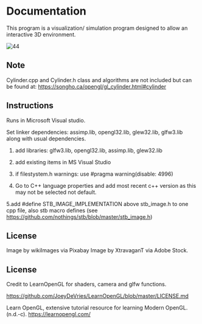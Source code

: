 # Documentation

This program is a visualization/ simulation program designed to allow an interactive 3D environment. 

![44](https://user-images.githubusercontent.com/110789514/211556500-e5f18c06-389c-4f67-a1b5-4b9c389a6414.png)

## Note

Cylinder.cpp and Cylinder.h class and algorithms are not included but can be found at:  https://songho.ca/opengl/gl_cylinder.html#cylinder

## Instructions 
Runs in Microsoft Visual studio.

Set linker dependencies: assimp.lib, opengl32.lib, glew32.lib, glfw3.lib along with usual dependencies.

1. add libraries: glfw3.lib, opengl32.lib, assimp.lib, glew32.lib

2. add existing items in MS Visual Studio

3. if filestystem.h warnings: use #pragma warning(disable: 4996)

4. Go to C++ language properties and add most recent c++ version as this may not be selected not default. 

5.add #define STB_IMAGE_IMPLEMENTATION above stb_image.h to one cpp file, also stb macro defines (see https://github.com/nothings/stb/blob/master/stb_image.h)

## License
Image by wikiImages via Pixabay
Image by XtravaganT via Adobe Stock.

## License

Credit to LearnOpenGL for shaders, camera and glfw functions. 

https://github.com/JoeyDeVries/LearnOpenGL/blob/master/LICENSE.md

Learn OpenGL, extensive tutorial resource for learning Modern OpenGL. (n.d.-c). https://learnopengl.com/
